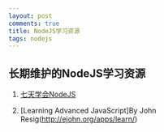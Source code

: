 ```yaml
---
layout: post
comments: true
title: NodeJS学习资源
tags: nodejs
---
```


## 长期维护的NodeJS学习资源 ##

1. [七天学会NodeJS](http://nqdeng.github.io/7-days-nodejs/)

2. [Learning Advanced JavaScript]By John Resig(http://ejohn.org/apps/learn/)




